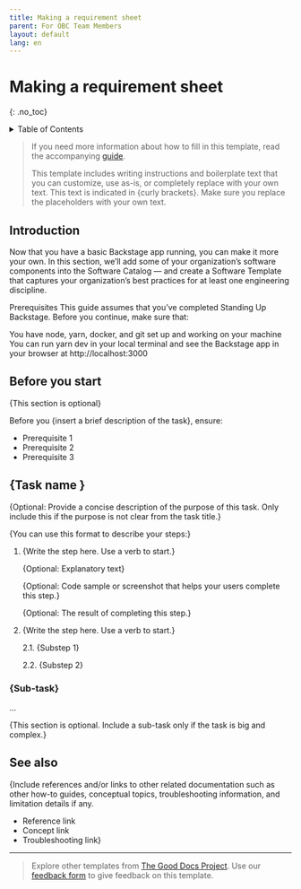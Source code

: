 ```yaml
---
title: Making a requirement sheet
parent: For OBC Team Members
layout: default
lang: en
---
```


# Making a requirement sheet
{: .no_toc}

<details markdown="block">
<summary>Table of Contents</summary>

- Table of Contents
{:toc}

</details>

> If you need more information about how to fill in this template, read the accompanying [guide](./guide_how-to.md).
>
> This template includes writing instructions and boilerplate text that you can customize, use as-is, or completely replace with your own text. This text is indicated in {curly brackets}. Make sure you replace the placeholders with your own text.

## Introduction
Now that you have a basic Backstage app running, you can make it more your own. In this section, we’ll add some of your organization’s software components into the Software Catalog — and create a Software Template that captures your organization’s best practices for at least one engineering discipline.

Prerequisites
This guide assumes that you’ve completed Standing Up Backstage. Before you continue, make sure that:

You have node, yarn, docker, and git set up and working on your machine
You can run yarn dev in your local terminal and see the Backstage app in your browser at http://localhost:3000


## Before you start

{This section is optional}

Before you {insert a brief description of the task}, ensure:

* Prerequisite 1
* Prerequisite 2
* Prerequisite 3

## {Task name }

{Optional: Provide a concise description of the purpose of this task. Only include this if the purpose is not clear from the task title.}

{You can use this format to describe your steps:}

1. {Write the step here. Use a verb to start.}

    {Optional: Explanatory text}

    {Optional: Code sample or screenshot that helps your users complete this step.}

    {Optional: The result of completing this step.}

2. {Write the step here. Use a verb to start.}

    2.1. {Substep 1}

    2.2. {Substep 2}

### {Sub-task}

...

{This section is optional. Include a sub-task only if the task is big and complex.}

## See also

{Include references and/or links to other related documentation such as other how-to guides, conceptual topics, troubleshooting information, and limitation details if any.

* Reference link
* Concept link
* Troubleshooting link}

---

> Explore other templates from [The Good Docs Project](https://thegooddocsproject.dev/). Use our [feedback form](https://thegooddocsproject.dev/feedback/?template=How-to) to give feedback on this template.

